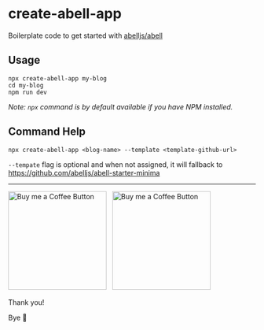 # create-abell-app

Boilerplate code to get started with [abelljs/abell](https://github.com/abelljs/abell)

## Usage
```
npx create-abell-app my-blog
cd my-blog
npm run dev
```

*Note: `npx` command is by default available if you have NPM installed.*


## Command Help
```
npx create-abell-app <blog-name> --template <template-github-url>
```

`--tempate` flag is optional and when not assigned, it will fallback to https://github.com/abelljs/abell-starter-minima

---

[<img alt="Buy me a Coffee Button" width=200 src="https://c5.patreon.com/external/logo/become_a_patron_button.png">](https://www.patreon.com/bePatron?u=31891872) &nbsp; [<img alt="Buy me a Coffee Button" width=200 src="https://cdn.buymeacoffee.com/buttons/default-yellow.png">](https://www.buymeacoffee.com/saurabhdaware)


Thank you!

Bye 🎉